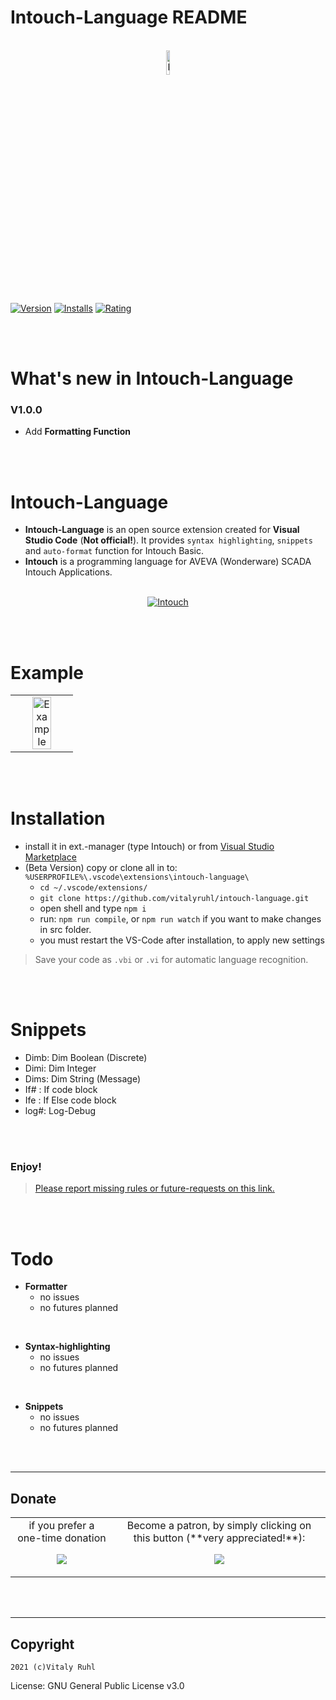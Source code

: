 # Intouch-Language README

<p align="center">
  <br />
  <a title="Intouch-Language" href="https://github.com/vitalyruhl/intouch-language"><img src="https://raw.githubusercontent.com/vitalyruhl/intouch-language/master/images/logo.png" alt="Intouch-Language Logo" width="10%" /></a>
</p>

[![Version](https://vsmarketplacebadge.apphb.com/version/Vitaly-ruhl.intouch-language.svg)](https://marketplace.visualstudio.com/items?itemName=Vitaly-ruhl.intouch-language)
[![Installs](https://vsmarketplacebadge.apphb.com/installs-short/Vitaly-ruhl.intouch-language.svg)](https://marketplace.visualstudio.com/items?itemName=Vitaly-ruhl.intouch-language)
[![Rating](https://vsmarketplacebadge.apphb.com/rating/Vitaly-ruhl.intouch-language.svg)](https://marketplace.visualstudio.com/items?itemName=Vitaly-ruhl.intouch-language)

<br>
<br>

# What's new in Intouch-Language

### V1.0.0

- Add **Formatting Function**

<br>
<br>

# Intouch-Language

- **Intouch-Language** is an open source extension created for **Visual Studio Code** (**Not official!**). It provides `syntax highlighting`, `snippets` and `auto-format` function for Intouch Basic.
- **Intouch** is a programming language for AVEVA (Wonderware) SCADA Intouch Applications.

<p align="center" bgcolor:=#3f3f3f>
  <br />
  <a title="Intouch" href="https://factorysoftware.de/"><img src="https://factorysoftware.de/resources/uploads/2020/02/wonderware-germany-austria-footer.png" alt="Intouch" /></a>   
</p>

<br>
<br>

# Example

<table align="center" width="100%" border="0">
  <tr>
    <td align="center" border="0">
    <a title="Intouch-Language" href="https://github.com/vitalyruhl/intouch-language"><img src="https://raw.githubusercontent.com/vitalyruhl/intouch-language/master/images/example.gif" alt="Example" width="60%" /></a>
    </td>
  </tr>
</table>

<br>
<br>

# Installation

- install it in ext.-manager (type Intouch) or from 
  [Visual Studio Marketplace](https://marketplace.visualstudio.com/items?itemName=Vitaly-ruhl.intouch-language)
- (Beta Version) copy or clone all in to: `%USERPROFILE%\.vscode\extensions\intouch-language\`
  - `cd ~/.vscode/extensions/`
  - `git clone https://github.com/vitalyruhl/intouch-language.git`
  - open shell and type `npm i`
  - run: `npm run compile`, or `npm run watch` if you want to make changes in src folder.
  - you must restart the VS-Code after installation, to apply new settings

> Save your code as `.vbi` or `.vi` for automatic language recognition.

<p align="center">
  <br />
  <br />
</p>

# Snippets

- Dimb: Dim Boolean (Discrete)
- Dimi: Dim Integer
- Dims: Dim String (Message)
- If# : If code block
- Ife : If Else code block
- log#: Log-Debug

<p align="center">
  <br />
  <br />
</p>

### Enjoy!

> [Please report missing rules or future-requests on this link.](https://github.com/vitalyruhl/intouch-language/issues)

<br>
<br>

# Todo

- **Formatter**
  - no issues
  - no futures planned

<br>

- **Syntax-highlighting**
  - no issues
  - no futures planned

<br>

- **Snippets**
  - no issues
  - no futures planned

<br>
<br>


---

## Donate

<table align="center" width="100%" border="0" bgcolor:=#3f3f3f>
<tr align="center">
<td align="center">  
if you prefer a one-time donation

[![](https://www.paypalobjects.com/en_US/i/btn/btn_donateCC_LG.gif)](https://paypal.me/FamilieRuhl)

</td>

<td align="center">  
Become a patron, by simply clicking on this button (**very appreciated!**):

[![](https://c5.patreon.com/external/logo/become_a_patron_button.png)](https://www.patreon.com/join/6555448/checkout?ru=undefined)

</td>
</tr>
</table>

<br>
<br>

---

## Copyright

`2021 (c)Vitaly Ruhl`

License: GNU General Public License v3.0
